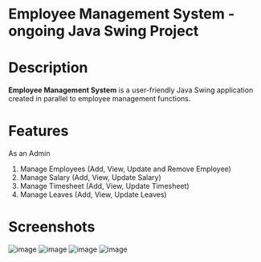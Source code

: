 # Employee Management System - ongoing Java Swing Project

# Description
**Employee Management System** is a user-friendly Java Swing application created in parallel to employee management functions. 

# Features 
As an Admin 
1. Manage Employees (Add, View, Update and Remove Employee)
2. Manage Salary (Add, View, Update Salary)
3. Manage Timesheet (Add, View, Update Timesheet)
4. Manage Leaves (Add, View, Update Leaves)

# Screenshots 
![image](https://github.com/user-attachments/assets/b8befb80-cb3c-47e3-ae2e-00a795c41982)
![image](https://github.com/user-attachments/assets/be95b45d-f1d8-438d-a645-67039aaead79)
![image](https://github.com/user-attachments/assets/1f5de626-e073-448a-8e53-d14d95f69f2a)
![image](https://github.com/user-attachments/assets/9eff5283-9a79-4fd9-8b25-71fcd724aa01)




